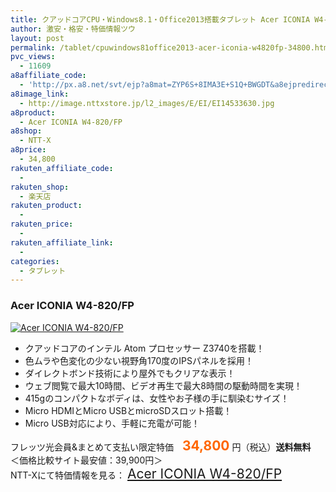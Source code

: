 ```yaml
---
title: クアッドコアCPU・Windows8.1・Office2013搭載タブレット Acer ICONIA W4-820/FP まとめて支払い特価34,800円！送料無料！
author: 激安・格安・特価情報ツウ
layout: post
permalink: /tablet/cpuwindows81office2013-acer-iconia-w4820fp-34800.html
pvc_views:
  - 11609
a8affiliate_code:
  - 'http://px.a8.net/svt/ejp?a8mat=ZYP6S+8IMA3E+S1Q+BWGDT&a8ejpredirect=http://nttxstore.jp/_II_QZX0007753'
a8image_link:
  - http://image.nttxstore.jp/l2_images/E/EI/EI14533630.jpg
a8product:
  - Acer ICONIA W4-820/FP
a8shop:
  - NTT-X
a8price:
  - 34,800
rakuten_affiliate_code:
  - 
rakuten_shop:
  - 楽天店
rakuten_product:
  - 
rakuten_price:
  - 
rakuten_affiliate_link:
  - 
categories:
  - タブレット
---
```

### Acer ICONIA W4-820/FP

<div class="img-bg2 img_L">
  <a title="Acer ICONIA W4-820/FP" href="http://px.a8.net/svt/ejp?a8mat=ZYP6S+8IMA3E+S1Q+BWGDT&a8ejpredirect=http://nttxstore.jp/_II_QZX0007753" target="_blank"><img src="http://i0.wp.com/image.nttxstore.jp/l2_images/E/EI/EI14533630.jpg?resize=120%2C120" border="0" alt="Acer ICONIA W4-820/FP" style="border: 0pt none;" data-recalc-dims="1" /></a>
</div>

<!--more-->

  * クアッドコアのインテル Atom プロセッサー Z3740を搭載！
  * 色ムラや色変化の少ない視野角170度のIPSパネルを採用！
  * ダイレクトボンド技術により屋外でもクリアな表示！
  * ウェブ閲覧で最大10時間、ビデオ再生で最大8時間の駆動時間を実現！
  * 415gのコンパクトなボディは、女性やお子様の手に馴染むサイズ！
  * Micro HDMIとMicro USBとmicroSDスロット搭載！
  * Micro USB対応により、手軽に充電が可能！

フレッツ光会員&#038;まとめて支払い限定特価　<span style="color: #ff6600; font-size: 150%;"><strong>34,800</strong></span> 円（税込）**送料無料**  
＜価格比較サイト最安値：39,900円＞  
NTT-Xにて特価情報を見る： <span style="font-size: 150%;"><a href="http://px.a8.net/svt/ejp?a8mat=ZYP6S+8IMA3E+S1Q+BWGDT&a8ejpredirect=http://nttxstore.jp/_II_QZX0007753" target="_blank">Acer ICONIA W4-820/FP</a></span>